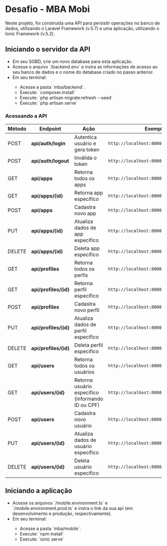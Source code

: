 # Desafio - MBA Mobi

Neste projeto, foi construída uma API para persistir operações no banco de dados, utilizando o Laravel Framework (v.5.7) e uma aplicação, utilizando o Ionic Framework (v.5.2).

## Iniciando o servidor da API
<ul>
    <li>Em seu SGBD, crie um novo database para esta aplicação.</li>
    <li>Acesse o arquivo `/backend.env` e insira as informações de acesso ao seu banco de dados e o nome do database criado no passo anterior.</li>
    <li>Em seu terminal:</li>
      <ul>
      <li>Acesse a pasta `mba/backend`.</li>
      <li>Execute: `composer.install`</li>    
      <li>Execute: `php artisan migrate:refresh --seed`</li>
      <li>Execute: `php artisan serve`</li>
      </ul>
</ul>

### Acessando a API

Método | Endpoint | Ação | Exemplo |
| --- | --- | --- | --- |
| POST | **api/auth/login** | Autentica usuário e gera token |  `http://localhost:8000/api/auth/login` |
| POST | **api/auth/logout** | Inválida o token |  `http://localhost:8000/api/auth/logout ` |
| GET | **api/apps** | Retorna todos os apps |  `http://localhost:8000/api/apps` |
| GET | **api/apps/{id}** | Retorna app específico |  `http://localhost:8000/api/apps/1 ` |
| POST | **api/apps** | Cadastra novo app |  `http://localhost:8000/api/apps ` |
| PUT | **api/apps/{id}** | Atualiza dados de app específico |  `http://localhost:8000/api/apps/1 ` |
| DELETE | **api/apps/{id}** | Deleta app específico |  `http://localhost:8000/api/apps/1 ` |
| GET | **api/profiles** | Retorna todos os perfis |  `http://localhost:8000/api/profiles` |
| GET | **api/profiles/{id}** | Retorna perfil específico |  `http://localhost:8000/api/profiles/1 ` |
| POST | **api/profiles** | Cadastra novo perfil |  `http://localhost:8000/api/profiles ` |
| PUT | **api/profiles/{id}** | Atualiza dados de perfil específico |  `http://localhost:8000/api/profiles/1 ` |
| DELETE | **api/profiles/{id}** | Deleta perfil específico |  `http://localhost:8000/api/profiles/1 ` |
| GET | **api/users** | Retorna todos os usuários |  `http://localhost:8000/api/users` |
| GET | **api/users/{id}** | Retorna usuário específico (informando ID ou CPF) |  `http://localhost:8000/api/users/1 ` |
| POST | **api/users** | Cadastra novo usuário |  `http://localhost:8000/api/users ` |
| PUT | **api/users/{id}** | Atualiza dados de usuário específico |  `http://localhost:8000/api/users/1 ` |
| DELETE | **api/users/{id}** | Deleta usuário específico |  `http://localhost:8000/api/users/1 ` |

## Iniciando a aplicação
<ul>
    <li>Acesse os arquivos `/mobile.environment.ts` e `/mobile.environment.prod.ts` e insira o link da sua api (em desenvolvimento e produção, respectivamente).</li>
    <li>Em seu terminal:</li>
      <ul>
      <li>Acesse a pasta `mba/mobile`.</li>
      <li>Execute: `npm install`</li>    
      <li>Execute: `ionic serve`</li>
      </ul>
</ul>